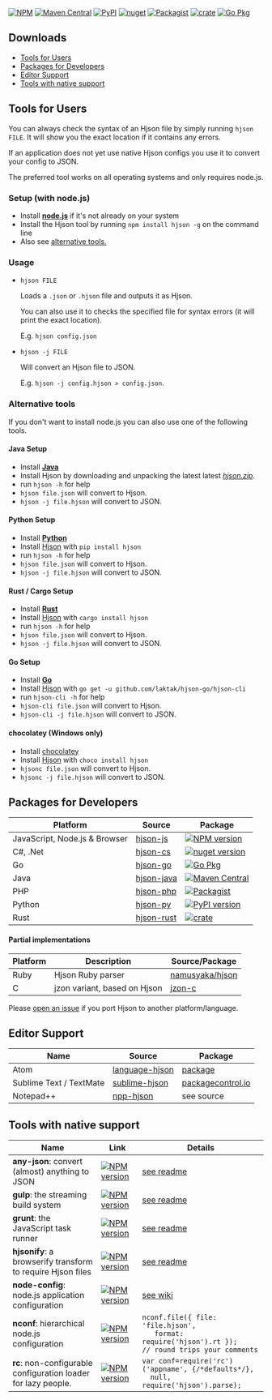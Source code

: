 [![NPM](https://img.shields.io/npm/v/hjson.svg?style=flat-square)](http://www.npmjs.com/package/hjson) [![Maven Central](https://img.shields.io/maven-central/v/org.hjson/hjson.svg?style=flat-square)](http://search.maven.org/#search&#124;ga&#124;1&#124;g%3A%22org.hjson%22%20a%3A%22hjson%22) [![PyPI](https://img.shields.io/pypi/v/hjson.svg?style=flat-square)](https://pypi.python.org/pypi/hjson) [![nuget](https://img.shields.io/nuget/v/Hjson.svg?style=flat-square)](https://www.nuget.org/packages/Hjson/) [![Packagist](https://img.shields.io/packagist/v/laktak/hjson.svg?style=flat-square)](https://packagist.org/packages/laktak/hjson) [![crate](https://img.shields.io/crates/v/serde-hjson.svg?style=flat-square)](https://crates.io/crates/serde-hjson) [![Go Pkg](https://img.shields.io/github/release/laktak/hjson-go.svg?style=flat-square&label=go-pkg)](https://github.com/laktak/hjson-go/releases)

## Downloads

- [Tools for Users](#users)
- [Packages for Developers](#dev)
- [Editor Support](#ed)
- [Tools with native support](#native)

## <a id="users"></a> Tools for Users

You can always check the syntax of an Hjson file by simply running `hjson FILE`. It will show you the exact location if it contains any errors.

If an application does not yet use native Hjson configs you use it to convert your config to JSON.

The preferred tool works on all operating systems and only requires node.js.

### Setup (with node.js)

- Install [**node.js**](http://nodejs.org/) if it's not already on your system
- Install the Hjson tool by running `npm install hjson -g` on the command line
- Also see [alternative tools.](#alternative-tools)

### Usage

- `hjson FILE`

  Loads a `.json` or `.hjson` file and outputs it as Hjson.

  You can also use it to checks the specified file for syntax errors (it will print the exact location).

  E.g. `hjson config.json`

- `hjson -j FILE`

  Will convert an Hjson file to JSON.

  E.g. `hjson -j config.hjson > config.json`.

### Alternative tools

If you don't want to install node.js you can also use one of the following tools.

#### Java Setup

- Install [**Java**](https://java.com/)
- Install Hjson by downloading and unpacking the latest latest [*hjson.zip*](https://github.com/laktak/hjson-java/releases).
- run `hjson -h` for help
- `hjson file.json` will convert to Hjson.
- `hjson -j file.hjson` will convert to JSON.

#### Python Setup

- Install [**Python**](https://www.python.org/)
- Install [Hjson](https://pypi.python.org/pypi/hjson) with `pip install hjson`
- run `hjson -h` for help
- `hjson file.json` will convert to Hjson.
- `hjson -j file.hjson` will convert to JSON.

#### Rust / Cargo Setup

- Install [**Rust**](http://rust-lang.org/)
- Install [Hjson](https://crates.io/crates/hjson) with `cargo install hjson`
- run `hjson -h` for help
- `hjson file.json` will convert to Hjson.
- `hjson -j file.hjson` will convert to JSON.

#### Go Setup

- Install [**Go**](http://golang.org/doc/install.html)
- Install [Hjson](https://github.com/laktak/hjson-go) with `go get -u github.com/laktak/hjson-go/hjson-cli`
- run `hjson-cli -h` for help
- `hjson-cli file.json` will convert to Hjson.
- `hjson-cli -j file.hjson` will convert to JSON.

#### chocolatey (Windows only)

- Install [chocolatey](https://chocolatey.org)
- Install [Hjson](https://chocolatey.org/packages/hjson) with `choco install hjson`
- `hjsonc file.json` will convert to Hjson.
- `hjsonc -j file.hjson` will convert to JSON.

## <a id="dev"></a> Packages for Developers

Platform | Source | Package
-------- | ------ | -------
JavaScript, Node.js & Browser | [hjson-js](https://github.com/laktak/hjson-js) | [![NPM version](https://img.shields.io/npm/v/hjson.svg?style=flat-square)](http://www.npmjs.com/package/hjson)
C#, .Net | [hjson-cs](https://github.com/laktak/hjson-cs) | [![nuget version](https://img.shields.io/nuget/v/Hjson.svg?style=flat-square)](https://www.nuget.org/packages/Hjson/)
Go       | [hjson-go](https://github.com/laktak/hjson-go) | [![Go Pkg](https://img.shields.io/github/release/laktak/hjson-go.svg?style=flat-square&label=go-pkg)](https://github.com/laktak/hjson-go/releases)
Java     | [hjson-java](https://github.com/laktak/hjson-java) | [![Maven Central](https://img.shields.io/maven-central/v/org.hjson/hjson.svg?style=flat-square)](http://search.maven.org/#search&#124;ga&#124;1&#124;g%3A%22org.hjson%22%20a%3A%22hjson%22)
PHP      | [hjson-php](https://github.com/laktak/hjson-php) | [![Packagist](https://img.shields.io/packagist/v/laktak/hjson.svg?style=flat-square)](https://packagist.org/packages/laktak/hjson)
Python   | [hjson-py](https://github.com/laktak/hjson-py) | [![PyPI version](https://img.shields.io/pypi/v/hjson.svg?style=flat-square)](https://pypi.python.org/pypi/hjson)
Rust     | [hjson-rust](https://github.com/laktak/hjson-rust) | [![crate](https://img.shields.io/crates/v/serde-hjson.svg?style=flat-square)](https://crates.io/crates/serde-hjson)

#### Partial implementations

Platform | Description | Source/Package
-------- | ----------- | --------------
Ruby     | Hjson Ruby parser | [namusyaka/hjson](https://github.com/namusyaka/hjson)
C        | jzon variant, based on Hjson | [jzon-c](https://github.com/KarlZylinski/jzon-c)

Please [open an issue](https://github.com/laktak/hjson/issues) if you port Hjson to another platform/language.

## <a id="ed"></a> Editor Support

Name     | Source | Package
-------- | ------ | -------
Atom | [language-hjson](https://github.com/dannyfritz/language-hjson) | [package](https://atom.io/packages/language-hjson)
Sublime Text / TextMate | [sublime-hjson](https://github.com/laktak/sublime-hjson) | [packagecontrol.io](https://packagecontrol.io/packages/Hjson)
Notepad++    | [npp-hjson](https://github.com/laktak/npp-hjson) | see source

## <a id="native"></a> Tools with native support

Name     | Link | Details
-------- | ---- | -------
**any-json**: convert (almost) anything to JSON | [![NPM version](https://img.shields.io/npm/v/any-json.svg?style=flat-square)](http://www.npmjs.com/package/any-json) | [see readme](https://github.com/laktak/any-json#usage)
**gulp**: the streaming build system | [![NPM version](https://img.shields.io/npm/v/gulp-hjson.svg?style=flat-square)](http://www.npmjs.com/package/gulp-hjson) | [see readme](https://github.com/laktak/gulp-hjson#usage)
**grunt**: the JavaScript task runner | [![NPM version](https://img.shields.io/npm/v/grunt-hjson.svg?style=flat-square)](http://www.npmjs.com/package/grunt-hjson) | [see readme](https://github.com/laktak/grunt-hjson#usage)
**hjsonify**: a browserify transform to require Hjson files | [![NPM version](https://img.shields.io/npm/v/hjsonify.svg?style=flat-square)](http://www.npmjs.com/package/hjsonify) | [see readme](https://github.com/dannyfritz/hjsonify#usage)
**node-config**: node.js application configuration | [![NPM version](https://img.shields.io/npm/v/config.svg?style=flat-square)](http://www.npmjs.com/package/config) | [see wiki](https://github.com/lorenwest/node-config/wiki/Configuration-Files#human-json---hjson)
**nconf**: hierarchical node.js configuration | [![NPM version](https://img.shields.io/npm/v/nconf.svg?style=flat-square)](http://www.npmjs.com/package/nconf) | `nconf.file({ file: 'file.hjson',`<br>`   format: require('hjson').rt });`<br>`// round trips your comments`
**rc**: non-configurable configuration loader for lazy people. | [![NPM version](https://img.shields.io/npm/v/rc.svg?style=flat-square)](http://www.npmjs.com/package/rc) | `var conf=require('rc')('appname', {/*defaults*/},`<br>`  null, require('hjson').parse);`
